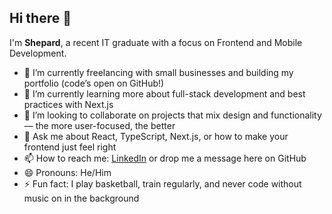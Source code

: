 ## Hi there 👋

I'm **Shepard**, a recent IT graduate with a focus on Frontend and Mobile Development.

- 🔭 I’m currently freelancing with small businesses and building my portfolio (code’s open on GitHub!)
- 🌱 I’m currently learning more about full-stack development and best practices with Next.js
- 👯 I’m looking to collaborate on projects that mix design and functionality — the more user-focused, the better
- 💬 Ask me about React, TypeScript, Next.js, or how to make your frontend just feel right
- 📫 How to reach me: [LinkedIn](https://www.linkedin.com/in/your-link-here) or drop me a message here on GitHub
- 😄 Pronouns: He/Him
- ⚡ Fun fact: I play basketball, train regularly, and never code without music on in the background

